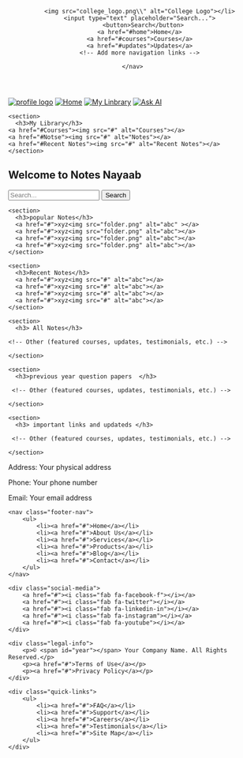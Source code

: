<!DOCTYPE html>
<html lang="en">
<head>
  <meta charset="UTF-8">
  <meta name="viewport" content="width=device-width, initial-scale=1.0">
  <title>Home page</title>
  <link rel="stylesheet" href="style.css">
</head>
<body>
  <header>
    <!-- Navigation, logo, search bar -->
    <nav>
      
        <img src="college_logo.png\\" alt="College Logo"></li>
        <input type="text" placeholder="Search...">
          <button>Search</button>
        <a href="#home">Home</a>
        <a href="#courses">Courses</a>
        <a href="#updates">Updates</a>
        <!-- Add more navigation links -->
      
    </nav>
    
    
  </header>
  <div class="landing">
  <aside>
    <a href="#profile"><img src="#" alt=" profile logo"></a>
    <a href="#home"><img src="#" alt="Home"></a>
    <a href="#My library"><img src="#" alt="My Linbrary"></a>
    <a href="#Ask AI"><img src="#" alt="Ask AI"></a>
   

    <section>
      <h3>My Library</h3>
    <a href="#Courses"><img src="#" alt="Courses"></a>
    <a href="#Notse"><img src="#" alt="Notes"></a>
    <a href="#Recent Notes"><img src="#" alt="Recent Notes"></a>
    </section>
  </aside>
  <main>
    <section class="hero">
      <!-- Hero section content -->
      <h1>Welcome to Notes Nayaab</h1>
      <input type="text" placeholder="Search...">
          <button>Search</button>
    </section>

    <section>
      <h3>popular Notes</h3>
      <a href="#">xyz<img src="folder.png" alt="abc" ></a>
      <a href="#">xyz<img src="folder.png" alt="abc"></a>
      <a href="#">xyz<img src="folder.png" alt="abc"></a>
      <a href="#">xyz<img src="folder.png" alt="abc"></a>
    </section>

    <section>
      <h3>Recent Notes</h3>
      <a href="#">xyz<img src="#" alt="abc"></a>
      <a href="#">xyz<img src="#" alt="abc"></a>
      <a href="#">xyz<img src="#" alt="abc"></a>
      <a href="#">xyz<img src="#" alt="abc"></a>
    </section>

    <section>
      <h3> All Notes</h3>

    <!-- Other (featured courses, updates, testimonials, etc.) -->
      
    </section>

    <section>
      <h3>previous year question papers  </h3>

     <!-- Other (featured courses, updates, testimonials, etc.) -->
  
    </section>

    <section>
      <h3> important links and updateds </h3>

     <!-- Other (featured courses, updates, testimonials, etc.) -->
  
    </section>


  </main>
</div>


  <footer>
    <div class="contact-info">
        <p>Address: Your physical address</p>
        <p>Phone: Your phone number</p>
        <p>Email: Your email address</p>
    </div>
    
    <nav class="footer-nav">
        <ul>
            <li><a href="#">Home</a></li>
            <li><a href="#">About Us</a></li>
            <li><a href="#">Services</a></li>
            <li><a href="#">Products</a></li>
            <li><a href="#">Blog</a></li>
            <li><a href="#">Contact</a></li>
        </ul>
    </nav>
    
    <div class="social-media">
        <a href="#"><i class="fab fa-facebook-f"></i></a>
        <a href="#"><i class="fab fa-twitter"></i></a>
        <a href="#"><i class="fab fa-linkedin-in"></i></a>
        <a href="#"><i class="fab fa-instagram"></i></a>
        <a href="#"><i class="fab fa-youtube"></i></a>
    </div>
    
    <div class="legal-info">
        <p>© <span id="year"></span> Your Company Name. All Rights Reserved.</p>
        <p><a href="#">Terms of Use</a></p>
        <p><a href="#">Privacy Policy</a></p>
    </div>
    
    <div class="quick-links">
        <ul>
            <li><a href="#">FAQ</a></li>
            <li><a href="#">Support</a></li>
            <li><a href="#">Careers</a></li>
            <li><a href="#">Testimonials</a></li>
            <li><a href="#">Site Map</a></li>
        </ul>
    </div>
</footer>

</body>
</html>
